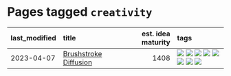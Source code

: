 # Pages tagged `creativity`

|last_modified|title|est. idea maturity|tags
|:---|:---|---:|:---|
|2023-04-07|[Brushstroke Diffusion](../brushstroke-diffusion.md)|1408|[![](https://img.shields.io/badge/tag-artisticstyletransfer-36f98)](../tags/artisticstyletransfer.md) [![](https://img.shields.io/badge/tag-creativity-3a9a4f)](../tags/creativity.md) [![](https://img.shields.io/badge/tag-deepgenerativemodeling-d9f12f)](../tags/deepgenerativemodeling.md) [![](https://img.shields.io/badge/tag-experimental-1614f8)](../tags/experimental.md) [![](https://img.shields.io/badge/tag-image_processing-fe76cf)](../tags/image_processing.md) [![](https://img.shields.io/badge/tag-modeltraining-8fb3d)](../tags/modeltraining.md) [![](https://img.shields.io/badge/tag-painting-8a140)](../tags/painting.md) [![](https://img.shields.io/badge/tag-wip-dad82b)](../tags/wip.md)|